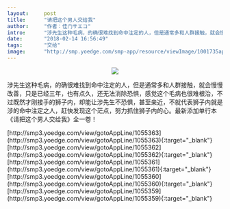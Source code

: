 ```yaml
---
layout:     post
title:      "请把这个男人交给我"
author:     "作者：佳门サエコ"
intro:      "涉先生这种毛病，的确很难找到命中注定的人，但是通常多和人群接触，就会慢慢改善，只是已经三年，也有点久，还无法消除恐惧，感觉这个毛病也很难根治，不过既然才刚接手的狮子内，却能让涉先生不恐惧，甚至亲近，不就代表狮子内就是涉的命中注定之人，赶快发现这个茫点，努力抓住狮子内的心。最新添加单行本《请把这个男人交给我》全一卷！"
date:       "2018-02-14 16:56:49"
tags:       "交给"
image:      "http://smp.yoedge.com/smp-app/resource/viewImage/1001735appline.png"
---
```

<div style="text-align: center">
<p><img src="http://smp.yoedge.com/smp-app/resource/viewImage/1001735appline.png"/></p>
</div>
<p class="post-meta">
<span>涉先生这种毛病，的确很难找到命中注定的人，但是通常多和人群接触，就会慢慢改善，只是已经三年，也有点久，还无法消除恐惧，感觉这个毛病也很难根治，不过既然才刚接手的狮子内，却能让涉先生不恐惧，甚至亲近，不就代表狮子内就是涉的命中注定之人，赶快发现这个茫点，努力抓住狮子内的心。最新添加单行本《请把这个男人交给我》全一卷！</span>
</p>
[http://smp3.yoedge.com/view/gotoAppLine/1055363](http://smp3.yoedge.com/view/gotoAppLine/1055363){:target="_blank"}
[http://smp3.yoedge.com/view/gotoAppLine/1055362](http://smp3.yoedge.com/view/gotoAppLine/1055362){:target="_blank"}
[http://smp3.yoedge.com/view/gotoAppLine/1055361](http://smp3.yoedge.com/view/gotoAppLine/1055361){:target="_blank"}
[http://smp3.yoedge.com/view/gotoAppLine/1055360](http://smp3.yoedge.com/view/gotoAppLine/1055360){:target="_blank"}
[http://smp3.yoedge.com/view/gotoAppLine/1055359](http://smp3.yoedge.com/view/gotoAppLine/1055359){:target="_blank"}


